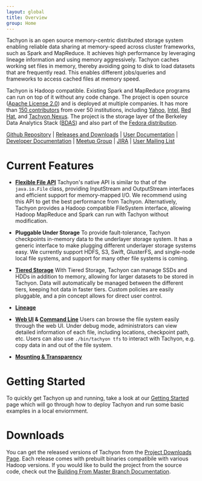 ```yaml
---
layout: global
title: Overview
group: Home
---
```


Tachyon is an open source memory-centric distributed storage system enabling reliable data sharing
at memory-speed across cluster frameworks, such as Spark and MapReduce. It achieves high performance
by leveraging lineage information and using memory aggressively. Tachyon caches working set files in
memory, thereby avoiding going to disk to load datasets that are frequently read. This enables
different jobs/queries and frameworks to access cached files at memory speed.

Tachyon is Hadoop compatible. Existing Spark and MapReduce programs can run on top of it without
any code change. The project is open source
([Apache License 2.0](https://github.com/amplab/tachyon/blob/master/LICENSE)) and is deployed at
multiple companies. It has more than
[150 contributors](https://github.com/amplab/tachyon/graphs/contributors) from over 50 institutions,
including [Yahoo](https://www.yahoo.com/), [Intel](http://www.intel.com/),
[Red Hat](http://www.redhat.com/), and [Tachyon Nexus](http://www.tachyonnexus.com/).
The project is the storage layer of the Berkeley Data Analytics
Stack ([BDAS](https://amplab.cs.berkeley.edu/bdas/)) and also part of the
[Fedora distribution](https://fedoraproject.org/wiki/SIGs/bigdata/packaging).

[Github Repository](https://github.com/amplab/tachyon/) |
[Releases and Downloads](https://github.com/amplab/tachyon/releases) |
[User Documentation](#user-documentation) |
[Developer Documentation](#developer-documentation) |
[Meetup Group](http://www.meetup.com/Tachyon/) |
[JIRA](https://tachyon.atlassian.net/browse/TACHYON) |
[User Mailing List](https://groups.google.com/forum/?fromgroups#!forum/tachyon-users)

# Current Features

* **[Flexible File API](File-System-API.md)** Tachyon's native API is similar to that of the
``java.io.File`` class, providing InputStream and OutputStream interfaces and efficient support for
memory-mapped I/O. We recommend using this API to get the best performance from Tachyon.
Alternatively, Tachyon provides a Hadoop compatible FileSystem interface, allowing Hadoop MapReduce
and Spark can run with Tachyon without modification.

* **Pluggable Under Storage** To provide fault-tolerance, Tachyon checkpoints in-memory data to the
underlayer storage system. It has a generic interface to make plugging different underlayer storage
systems easy. We currently support HDFS, S3, Swift, GlusterFS, and single-node local file systems,
and support for many other file systems is coming.

* **[Tiered Storage](Tiered-Storage-on-Tachyon.html)** With Tiered Storage, Tachyon can manage SSDs
and HDDs in addition to memory, allowing for larger datasets to be stored in Tachyon. Data will
automatically be managed between the different tiers, keeping hot data in faster tiers. Custom
policies are easily pluggable, and a pin concept allows for direct user control.

* **[Lineage](Lineage-API.md)**

* **[Web UI](Web-Interface.html) & [Command Line](Command-Line-Interface.html)** Users can browse
the file system easily through the web UI. Under debug mode, administrators can view detailed
information of each file, including locations, checkpoint path, etc. Users can also use
``./bin/tachyon tfs`` to interact with Tachyon, e.g. copy data in and out of the file system.

* **[Mounting & Transparency](Mounting-and-Transparent-Naming.md)**

# Getting Started

To quickly get Tachyon up and running, take a look at our [Getting Started](Getting-Started.html)
page which will go through how to deploy Tachyon and run some basic examples in a local enviornment.

# Downloads

You can get the released versions of Tachyon from the
[Project Downloads Page](http://tachyon-project.org/downloads). Each release comes with prebuilt
binaries compatibile with various Hadoop versions. If you would like to build the project from the
source code, check out the
[Building From Master Branch Documentation](Building-Tachyon-Master-Branch.html).